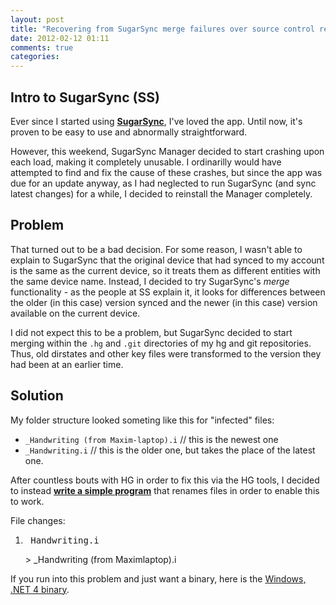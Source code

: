 ```yaml
---
layout: post
title: "Recovering from SugarSync merge failures over source control repositories"
date: 2012-02-12 01:11
comments: true
categories: 
---
```


Intro to SugarSync (SS)
-------

Ever since I started using **[SugarSync](http://sugarsync.com)**, I've loved the app. Until now, it's proven to be easy to use and abnormally straightforward.

However, this weekend, SugarSync Manager decided to start crashing upon each load, making it completely unusable. I ordinarilly would have attempted to find and fix the cause of these crashes, but since the app was due for an update anyway, as I had neglected to run SugarSync (and sync latest changes) for a while, I decided to reinstall the Manager completely.

Problem
-------

That turned out to be a bad decision. For some reason, I wasn't able to explain to SugarSync that the original device that had synced to my account is the same as the current device, so it treats them as different entities with the same device name. Instead, I decided to try SugarSync's *merge* functionality - as the people at SS explain it, it looks for differences between the older (in this case) version synced and the newer (in this case) version available on the current device.

I did not expect this to be a problem, but SugarSync decided to start merging within the `.hg` and `.git` directories of my hg and git repositories. Thus, old dirstates and other key files were transformed to the version they had been at an earlier time.

Solution
-------

My folder structure looked someting like this for "infected" files:

*   `_Handwriting (from Maxim-laptop).i` // this is the newest one
*   `_Handwriting.i` // this is the older one, but takes the place of the latest one.

After countless bouts with HG in order to fix this via the HG tools, I decided to instead **[write a simple program](https://github.com/maximz/sugarsyncfilefix)** that renames files in order to enable this to work.

File changes:
1. <pre>_Handwriting.i</pre> > _Handwriting (from Maximlaptop).i

If you run into this problem and just want a binary, here is the [Windows, .NET 4 binary](https://github.com/maximz/sugarsyncfilefix/raw/master/SugarSyncFileFix/bin/Release/SugarSyncFileFix.exe).
